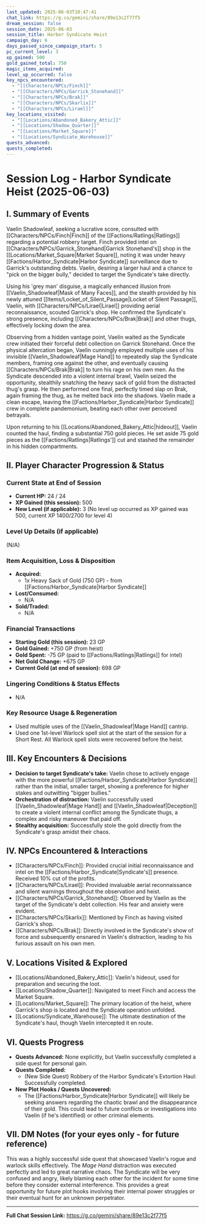 ```yaml
---
last_updated: 2025-06-03T10:47:41
chat_link: https://g.co/gemini/share/89e13c2f77f5
dream_session: false
session_date: 2025-06-03
session_title: Harbor Syndicate Heist
campaign_day: 6
days_passed_since_campaign_start: 5
pc_current_level: 3
xp_gained: 500
gold_gained_total: 750
magic_items_acquired: 
level_up_occurred: false
key_npcs_encountered:
  - "[[Characters/NPCs/Finch]]"
  - "[[Characters/NPCs/Garrick_Stonehand]]"
  - "[[Characters/NPCs/Brak]]"
  - "[[Characters/NPCs/Skarlix]]"
  - "[[Characters/NPCs/Lirael]]"
key_locations_visited:
  - "[[Locations/Abandoned_Bakery_Attic]]"
  - "[[Locations/Shadow_Quarter]]"
  - "[[Locations/Market_Square]]"
  - "[[Locations/Syndicate_Warehouse]]"
quests_advanced: 
quests_completed:
---
```


# Session Log - Harbor Syndicate Heist (2025-06-03)

## I. Summary of Events

Vaelin Shadowleaf, seeking a lucrative score, consulted with [[Characters/NPCs/Finch|Finch]] of the [[Factions/Ratlings|Ratlings]] regarding a potential robbery target. Finch provided intel on [[Characters/NPCs/Garrick_Stonehand|Garrick Stonehand's]] shop in the [[Locations/Market_Square|Market Square]], noting it was under heavy [[Factions/Harbor_Syndicate|Harbor Syndicate]] surveillance due to Garrick's outstanding debts. Vaelin, desiring a larger haul and a chance to "pick on the bigger bully," decided to target the Syndicate's take directly.

Using his 'grey man' disguise, a magically enhanced illusion from [[Vaelin_Shadowleaf|Mask of Many Faces]], and the stealth provided by his newly attuned [[Items/Locket_of_Silent_Passage|Locket of Silent Passage]], Vaelin, with [[Characters/NPCs/Lirael|Lirael]] providing aerial reconnaissance, scouted Garrick's shop. He confirmed the Syndicate's strong presence, including [[Characters/NPCs/Brak|Brak]] and other thugs, effectively locking down the area.

Observing from a hidden vantage point, Vaelin waited as the Syndicate crew initiated their forceful debt collection on Garrick Stonehand. Once the physical altercation began, Vaelin cunningly employed multiple uses of his invisible [[Vaelin_Shadowleaf|Mage Hand]] to repeatedly slap the Syndicate members, framing one against the other, and eventually causing [[Characters/NPCs/Brak|Brak]] to turn his rage on his own men. As the Syndicate descended into a violent internal brawl, Vaelin seized the opportunity, stealthily snatching the heavy sack of gold from the distracted thug's grasp. He then performed one final, perfectly timed slap on Brak, again framing the thug, as he melted back into the shadows. Vaelin made a clean escape, leaving the [[Factions/Harbor_Syndicate|Harbor Syndicate]] crew in complete pandemonium, beating each other over perceived betrayals.

Upon returning to his [[Locations/Abandoned_Bakery_Attic|hideout]], Vaelin counted the haul, finding a substantial 750 gold pieces. He set aside 75 gold pieces as the [[Factions/Ratlings|Ratlings']] cut and stashed the remainder in his hidden compartments.

## II. Player Character Progression & Status

### Current State at End of Session
* **Current HP:** 24 / 24
* **XP Gained (this session):** 500
* **New Level (if applicable):** 3 (No level up occurred as XP gained was 500, current XP 1400/2700 for level 4)

### Level Up Details (if applicable)
(N/A)

### Item Acquisition, Loss & Disposition
* **Acquired:**
    * 1x Heavy Sack of Gold (750 GP) - from [[Factions/Harbor_Syndicate|Harbor Syndicate]]
* **Lost/Consumed:**
    * N/A
* **Sold/Traded:**
    * N/A

### Financial Transactions
* **Starting Gold (this session):** 23 GP
* **Gold Gained:** +750 GP (from heist)
* **Gold Spent:** -75 GP (paid to [[Factions/Ratlings|Ratlings]] for intel)
* **Net Gold Change:** +675 GP
* **Current Gold (at end of session):** 698 GP

### Lingering Conditions & Status Effects
* N/A

### Key Resource Usage & Regeneration
* Used multiple uses of the [[Vaelin_Shadowleaf|Mage Hand]] cantrip.
* Used one 1st-level Warlock spell slot at the start of the session for a Short Rest. All Warlock spell slots were recovered before the heist.

## III. Key Encounters & Decisions

* **Decision to target Syndicate's take:** Vaelin chose to actively engage with the more powerful [[Factions/Harbor_Syndicate|Harbor Syndicate]] rather than the initial, smaller target, showing a preference for higher stakes and outwitting "bigger bullies."
* **Orchestration of distraction:** Vaelin successfully used [[Vaelin_Shadowleaf|Mage Hand]] and [[Vaelin_Shadowleaf|Deception]] to create a violent internal conflict among the Syndicate thugs, a complex and risky maneuver that paid off.
* **Stealthy acquisition:** Successfully stole the gold directly from the Syndicate's grasp amidst their chaos.

## IV. NPCs Encountered & Interactions

* [[Characters/NPCs/Finch]]: Provided crucial initial reconnaissance and intel on the [[Factions/Harbor_Syndicate|Syndicate's]] presence. Received 10% cut of the profits.
* [[Characters/NPCs/Lirael]]: Provided invaluable aerial reconnaissance and silent warnings throughout the observation and heist.
* [[Characters/NPCs/Garrick_Stonehand]]: Observed by Vaelin as the target of the Syndicate's debt collection. His fear and anxiety were evident.
* [[Characters/NPCs/Skarlix]]: Mentioned by Finch as having visited Garrick's shop.
* [[Characters/NPCs/Brak]]: Directly involved in the Syndicate's show of force and subsequently ensnared in Vaelin's distraction, leading to his furious assault on his own men.

## V. Locations Visited & Explored

* [[Locations/Abandoned_Bakery_Attic]]: Vaelin's hideout, used for preparation and securing the loot.
* [[Locations/Shadow_Quarter]]: Navigated to meet Finch and access the Market Square.
* [[Locations/Market_Square]]: The primary location of the heist, where Garrick's shop is located and the Syndicate operation unfolded.
* [[Locations/Syndicate_Warehouse]]: The ultimate destination of the Syndicate's haul, though Vaelin intercepted it en route.

## VI. Quests Progress

* **Quests Advanced:** None explicitly, but Vaelin successfully completed a side quest for personal gain.
* **Quests Completed:**
    * (New Side Quest) Robbery of the Harbor Syndicate's Extortion Haul: Successfully completed.
* **New Plot Hooks / Quests Uncovered:**
    * The [[Factions/Harbor_Syndicate|Harbor Syndicate]] will likely be seeking answers regarding the chaotic brawl and the disappearance of their gold. This could lead to future conflicts or investigations into Vaelin (if he's identified) or other criminal elements.

## VII. DM Notes (for your eyes only - for future reference)

This was a highly successful side quest that showcased Vaelin's rogue and warlock skills effectively. The *Mage Hand* distraction was executed perfectly and led to great narrative chaos. The Syndicate will be very confused and angry, likely blaming each other for the incident for some time before they consider external interference. This provides a great opportunity for future plot hooks involving their internal power struggles or their eventual hunt for an unknown perpetrator.

---
**Full Chat Session Link:** https://g.co/gemini/share/89e13c2f77f5